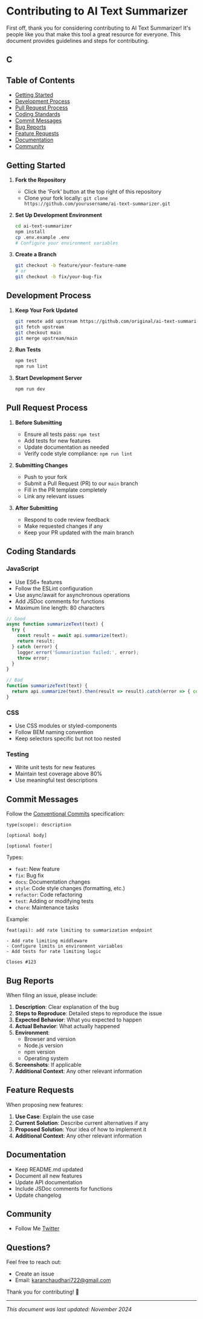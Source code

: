 # Contributing to AI Text Summarizer

First off, thank you for considering contributing to AI Text Summarizer! It's people like you that make this tool a great resource for everyone. This document provides guidelines and steps for contributing.

## C

## Table of Contents
- [Getting Started](#getting-started)
- [Development Process](#development-process)
- [Pull Request Process](#pull-request-process)
- [Coding Standards](#coding-standards)
- [Commit Messages](#commit-messages)
- [Bug Reports](#bug-reports)
- [Feature Requests](#feature-requests)
- [Documentation](#documentation)
- [Community](#community)

## Getting Started

1. **Fork the Repository**
   - Click the 'Fork' button at the top right of this repository
   - Clone your fork locally: `git clone https://github.com/yourusername/ai-text-summarizer.git`

2. **Set Up Development Environment**
   ```bash
   cd ai-text-summarizer
   npm install
   cp .env.example .env
   # Configure your environment variables
   ```

3. **Create a Branch**
   ```bash
   git checkout -b feature/your-feature-name
   # or
   git checkout -b fix/your-bug-fix
   ```

## Development Process

1. **Keep Your Fork Updated**
   ```bash
   git remote add upstream https://github.com/original/ai-text-summarizer.git
   git fetch upstream
   git checkout main
   git merge upstream/main
   ```

2. **Run Tests**
   ```bash
   npm test
   npm run lint
   ```

3. **Start Development Server**
   ```bash
   npm run dev
   ```

## Pull Request Process

1. **Before Submitting**
   - Ensure all tests pass: `npm test`
   - Add tests for new features
   - Update documentation as needed
   - Verify code style compliance: `npm run lint`

2. **Submitting Changes**
   - Push to your fork
   - Submit a Pull Request (PR) to our `main` branch
   - Fill in the PR template completely
   - Link any relevant issues

3. **After Submitting**
   - Respond to code review feedback
   - Make requested changes if any
   - Keep your PR updated with the main branch

## Coding Standards

### JavaScript

- Use ES6+ features
- Follow the ESLint configuration
- Use async/await for asynchronous operations
- Add JSDoc comments for functions
- Maximum line length: 80 characters

```javascript
// Good
async function summarizeText(text) {
  try {
    const result = await api.summarize(text);
    return result;
  } catch (error) {
    logger.error('Summarization failed:', error);
    throw error;
  }
}

// Bad
function summarizeText(text) {
  return api.summarize(text).then(result => result).catch(error => { console.log(error); throw error; });
}
```

### CSS

- Use CSS modules or styled-components
- Follow BEM naming convention
- Keep selectors specific but not too nested

### Testing

- Write unit tests for new features
- Maintain test coverage above 80%
- Use meaningful test descriptions

## Commit Messages

Follow the [Conventional Commits](https://www.conventionalcommits.org/) specification:

```
type(scope): description

[optional body]

[optional footer]
```

Types:
- `feat`: New feature
- `fix`: Bug fix
- `docs`: Documentation changes
- `style`: Code style changes (formatting, etc.)
- `refactor`: Code refactoring
- `test`: Adding or modifying tests
- `chore`: Maintenance tasks

Example:
```
feat(api): add rate limiting to summarization endpoint

- Add rate limiting middleware
- Configure limits in environment variables
- Add tests for rate limiting logic

Closes #123
```

## Bug Reports

When filing an issue, please include:

1. **Description**: Clear explanation of the bug
2. **Steps to Reproduce**: Detailed steps to reproduce the issue
3. **Expected Behavior**: What you expected to happen
4. **Actual Behavior**: What actually happened
5. **Environment**:
   - Browser and version
   - Node.js version
   - npm version
   - Operating system
6. **Screenshots**: If applicable
7. **Additional Context**: Any other relevant information

## Feature Requests

When proposing new features:

1. **Use Case**: Explain the use case
2. **Current Solution**: Describe current alternatives if any
3. **Proposed Solution**: Your idea of how to implement it
4. **Additional Context**: Any other relevant information

## Documentation

- Keep README.md updated
- Document all new features
- Update API documentation
- Include JSDoc comments for functions
- Update changelog

## Community
- Follow Me [Twitter](https://x.com/karannchaudhari)

## Questions?

Feel free to reach out:
- Create an issue
- Email: karanchaudhari722@gmail.com

Thank you for contributing! 🎉

---
*This document was last updated: November 2024*
